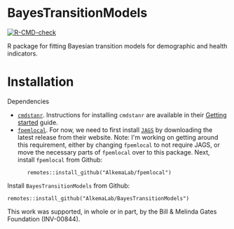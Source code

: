 # BayesTransitionModels
[![R-CMD-check](https://github.com/AlkemaLab/BayesTransitionModels/actions/workflows/R-CMD-check.yaml/badge.svg?branch=main)](https://github.com/AlkemaLab/BayesTransitionModels/actions/workflows/R-CMD-check.yaml)

R package for fitting Bayesian transition models for demographic and health
indicators.

# Installation

Dependencies
- [`cmdstanr`](https://mc-stan.org/cmdstanr/). Instructions for installing `cmdstanr` are available in their [Getting started](https://mc-stan.org/cmdstanr/articles/cmdstanr.html) guide.
- [`fpemlocal`](https://github.com/AlkemaLab/fpemlocal). For now, we need to first install [`JAGS`](https://mcmc-jags.sourceforge.io/) by downloading the latest release from their website. Note: I'm working on getting around this requirement, either by changing `fpemlocal` to not require JAGS, or move the necessary parts of `fpemlocal` over to this package. Next, install `fpemlocal` from Github:
  ```
     remotes::install_github("AlkemaLab/fpemlocal")
  ```

Install `BayesTransitionModels` from Github:
```
remotes::install_github("AlkemaLab/BayesTransitionModels")
```

This work was supported, in whole or in part, by the Bill & Melinda Gates Foundation (INV-00844). 
